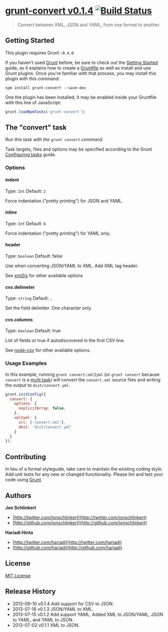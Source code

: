 # [grunt-convert v0.1.4](http://github.com/assemble/grunt-convert) [![Build Status](https://travis-ci.org/assemble/grunt-convert.png)](https://travis-ci.org/assemble/grunt-convert)

> Convert between XML, JSON and YAML, from one format to another.

## Getting Started
This plugin requires Grunt `~0.4.0`

If you haven't used [Grunt](http://gruntjs.com/) before, be sure to check out the [Getting Started](http://gruntjs.com/getting-started) guide, as it explains how to create a [Gruntfile](http://gruntjs.com/sample-gruntfile) as well as install and use Grunt plugins. Once you're familiar with that process, you may install this plugin with this command:

```shell
npm install grunt-convert --save-dev
```

One the plugin has been installed, it may be enabled inside your Gruntfile with this line of JavaScript:

```js
grunt.loadNpmTasks('grunt-convert');
```

## The "convert" task
_Run this task with the `grunt convert` command._

Task targets, files and options may be specified according to the Grunt [Configuring tasks](http://gruntjs.com/configuring-tasks) guide.


### Options

#### indent
Type: `Int`
Default: `2`

Force indentation ("pretty printing") for JSON and YAML.

#### inline
Type: `Int`
Default: `8`

Force indentation ("pretty printing")  for YAML only.

#### header
Type: `boolean`
Default: false

Use when converting JSON/YAML to XML. Add XML tag header.

See [xml2js](https://github.com/Leonidas-from-XIV/node-xml2js#options) for other available options

#### cvs.delimeter
Type: `string`
Default: `,`

Set the field delimiter. One character only.

#### cvs.columns
Type: `boolean`
Default: true

List of fields or true if autodiscovered in the first CSV line.

See [node-csv](https://github.com/wdavidw/node-csv/blob/master/doc/from.md#from.options) for other available options.


### Usage Examples
In this example, running `grunt convert:xml2yml` (or `grunt convert` because `convert` is a [multi task](http://gruntjs.com/creating-tasks#multi-tasks)) will convert the `convert.xml` source files and writing the output to `dist/convert.yml`.

```js
grunt.initConfig({
  convert: {
    options: {
      explicitArray: false,
    },
    xml2yml: {
      src: ['convert.xml'],
      dest: 'dist/convert.yml'
    }
  }
});
```

## Contributing
In lieu of a formal styleguide, take care to maintain the existing coding style. Add unit tests for any new or changed functionality. Please lint and test your code using [Grunt](http://gruntjs.com/).

## Authors

**Jon Schlinkert**

+ [http://twitter.com/jonschlinkert](http://twitter.com/jonschlinkert)
+ [http://github.com/jonschlinkert](http://github.com/jonschlinkert)

**Hariadi Hinta**

+ [http://twitter.com/hariadi](http://twitter.com/hariadi)
+ [http://github.com/hariadi](http://github.com/hariadi)


## License
[MIT License](LICENSE-MIT)

## Release History
* 2013-09-10    v0.1.4    Add support for CSV to JSON.
* 2013-07-16    v0.1.3    JSON/YAML to XML.
* 2013-07-15    v0.1.2    Add support YAML. Added XML to JSON/YAML, JSON to YAML, and YAML to JSON.
* 2013-07-02    v0.1.1    XML to JSON.
